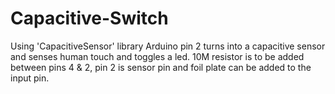 # Capacitive-Switch
Using 'CapacitiveSensor' library Arduino pin 2 turns into a capacitive sensor and senses human touch and toggles a led.
10M resistor is to be added between pins 4 & 2, pin 2 is sensor pin and foil plate can be added to the input pin.
